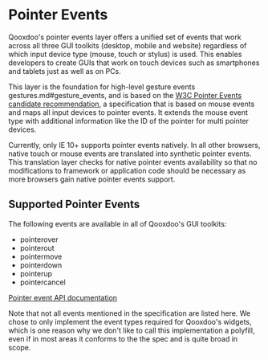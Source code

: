 # Pointer Events

Qooxdoo's pointer events layer offers a unified set of events that work across
all three GUI toolkits (desktop, mobile and website) regardless of which input
device type (mouse, touch or stylus) is used. This enables developers to create
GUIs that work on touch devices such as smartphones and tablets just as well as
on PCs.

This layer is the foundation for high-level gesture events
gestures.md#gesture_events, and is based on the
[W3C Pointer Events candidate recommendation](http://www.w3.org/TR/pointerevents/),
a specification that is based on mouse events and maps all input devices to
pointer events. It extends the mouse event type with additional information like
the ID of the pointer for multi pointer devices.

Currently, only IE 10+ supports pointer events natively. In all other browsers,
native touch or mouse events are translated into synthetic pointer events. This
translation layer checks for native pointer events availability so that no
modifications to framework or application code should be necessary as more
browsers gain native pointer events support.

## Supported Pointer Events

The following events are available in all of Qooxdoo's GUI toolkits:

- pointerover
- pointerout
- pointermove
- pointerdown
- pointerup
- pointercancel

[Pointer event API documentation](apps://apiviewer/#qx.event.type.Pointer)

Note that not all events mentioned in the specification are listed here. We
chose to only implement the event types required for Qooxdoo's widgets, which is
one reason why we don't like to call this implementation a polyfill, even if in
most areas it conforms to the the spec and is quite broad in scope.
